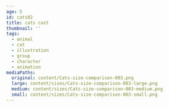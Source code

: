 ```yaml
---
age: 5
id: cats02
title: cats cast
thumbnail: ''
tags:
  - animal
  - cat
  - illustration
  - group
  - character
  - animation
mediaPaths:
  original: content/Cats-size-comparison-003.png
  large: content/sizes/Cats-size-comparison-003-large.png
  medium: content/sizes/Cats-size-comparison-003-medium.png
  small: content/sizes/Cats-size-comparison-003-small.png
---
```

